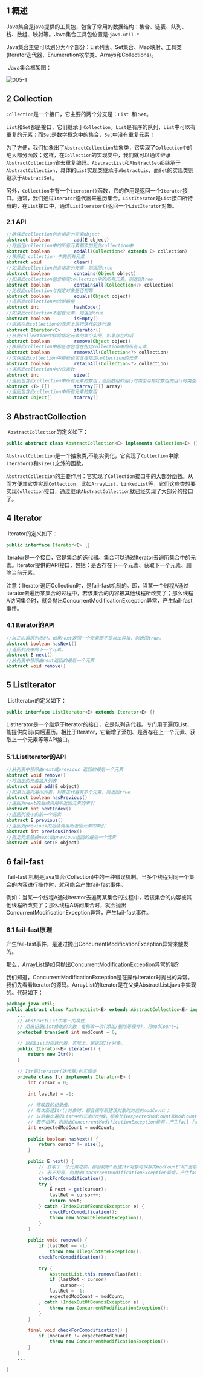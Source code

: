 ## 1 概述

​		Java集合是java提供的工具包，包含了常用的数据结构：集合、链表、队列、栈、数组、映射等。Java集合工具包位置是·`java.util.*`

​		Java集合主要可以划分为4个部分：List列表、Set集合、Map映射、工具类(Iterator迭代器、Enumeration枚举类、Arrays和Collections)。

​		Java集合框架图：

![005-1](F:\PersonalFolder\WorkFolder\GITBOOK仓库\StudyBook\javase\images\005-1.png)

## 2 Collection

​		`Collection`是一个接口，它主要的两个分支是：`List `和 `Set`。

​		`List`和`Set`都是接口，它们继承于`Collection`。`List`是有序的队列，`List`中可以有重复的元素；而`Set`是数学概念中的集合，`Set`中没有重复元素！

​		为了方便，我们抽象出了`AbstractCollection`抽象类，它实现了`Collection中`的绝大部分函数；这样，在`Collection`的实现类中，我们就可以通过继承`AbstractCollection`省去重复编码。`AbstractList`和`AbstractSet`都继承于`AbstractCollection`，具体的`List`实现类继承于`AbstractLis`，而`Set`的实现类则继承于`AbstractSet`。

​		另外，`Collection`中有一个`iterator()`函数，它的作用是返回一个`Iterator`接口。通常，我们通过`Iterator`迭代器来遍历集合。`ListIterator`是`List`接口所特有的，在`List`接口中，通过`ListIterator()`返回一个`ListIterator`对象。

### 2.1 API

```java
//确保此collection包含指定的元素object
abstract boolean         add(E object)	
//将指定collection中的所有元素都添加到此collection中
abstract boolean         addAll(Collection<? extends E> collection) 
//移除此 collection 中的所有元素
abstract void            clear()
//如果此collection包含指定的元素，则返回true
abstract boolean         contains(Object object)	
//如果此collection包含指定collection中的所有元素，则返回true
abstract boolean         containsAll(Collection<?> collection)	
//比较此collection与指定对象是否相等
abstract boolean         equals(Object object)	
//返回此collection的哈希码值
abstract int             hashCode()		
//如果此collection不包含元素，则返回true
abstract boolean         isEmpty()	
//返回在此collection的元素上进行迭代的迭代器
abstract Iterator<E>     iterator()	
//从此collection中移除指定元素的单个实例，如果存在的话
abstract boolean         remove(Object object)	
//移除此collection中那些也包含在指定collection中的所有元素
abstract boolean         removeAll(Collection<?> collection)
//仅保留此collection中那些也包含在指定collection的元素
abstract boolean         retainAll(Collection<?> collection)
//返回此collection中的元素数
abstract int             size()		
//返回包含此collection中所有元素的数组；返回数组的运行时类型与指定数组的运行时类型相同
abstract <T> T[]         toArray(T[] array)	
//返回包含此collection中所有元素的数组
abstract Object[]        toArray()	
```



## 3 AbstractCollection

​		`AbstractCollection`的定义如下：

```java
public abstract class AbstractCollection<E> implements Collection<E> {}
```

​		`AbstractCollection`是一个抽象类,不能实例化，它实现了`Collection`中除`iterator()`和`size()`之外的函数。

​		`AbstractCollection`的主要作用：它实现了`Collection`接口中的大部分函数。从而方便其它类实现`Collection`，比如`ArrayList`、`LinkedList`等，它们这些类想要实现`Collection`接口，通过继承`AbstractCollection`就已经实现了大部分的接口了。

## 4 Iterator

​		Iterator的定义如下：

```java
public interface Iterator<E> {}
```

​		Iterator是一个接口，它是集合的迭代器。集合可以通过Iterator去遍历集合中的元素。Iterator提供的API接口，包括：是否存在下一个元素、获取下一个元素、删除当前元素。

​		注意：Iterator遍历Collection时，是fail-fast机制的。即，当某一个线程A通过iterator去遍历某集合的过程中，若该集合的内容被其他线程所改变了；那么线程A访问集合时，就会抛出ConcurrentModificationException异常，产生fail-fast事件。

### 4.1 Iterator的API

```java
//以正向遍历列表时，如果next返回一个元素而不是抛出异常，则返回true。
abstract boolean hasNext()
//返回列表中的下一个元素。
abstract E next()
//从列表中移除由next返回的最后一个元素
abstract void remove()
```

## 5 ListIterator
​		ListIterator的定义如下：

```java
public interface ListIterator<E> extends Iterator<E> {}
```

​		ListIterator是一个继承于Iterator的接口，它是队列迭代器。专门用于遍历List，能提供向前/向后遍历。相比于Iterator，它新增了添加、是否存在上一个元素、获取上一个元素等等API接口。

### 5.1.ListIterator的API

```java
//从列表中移除由next或previous 返回的最后一个元素		
abstract void remove()
//将指定的元素插入列表
abstract void add(E object)
//如果以逆向遍历列表，列表迭代器有多个元素，则返回true
abstract boolean hasPrevious()	
//返回对next的后续调用所返回元素的索引
abstract int nextIndex()
//返回列表中的前一个元素
abstract E previous()
//返回对previous的后续调用所返回元素的索引
abstract int previousIndex()	
//指定元素替换next或previous返回的最后一个元素
abstract void set(E object)	
```

## 6 fail-fast

​		fail-fast 机制是java集合(Collection)中的一种错误机制。当多个线程对同一个集合的内容进行操作时，就可能会产生fail-fast事件。

​		例如：当某一个线程A通过iterator去遍历某集合的过程中，若该集合的内容被其他线程所改变了；那么线程A访问集合时，就会抛出ConcurrentModificationException异常，产生fail-fast事件。

### 6.1 fail-fast原理

​		产生fail-fast事件，是通过抛出ConcurrentModificationException异常来触发的。

​		那么，ArrayList是如何抛出ConcurrentModificationException异常的呢?

​		我们知道，ConcurrentModificationException是在操作Iterator时抛出的异常。我们先看看Iterator的源码。ArrayList的Iterator是在父类AbstractList.java中实现的。代码如下：

```java
package java.util;
public abstract class AbstractList<E> extends AbstractCollection<E> implements List<E> {
    ...
    // AbstractList中唯一的属性
    // 用来记录List修改的次数：每修改一次(添加/删除等操作)，将modCount+1
    protected transient int modCount = 0;

    // 返回List对应迭代器。实际上，是返回Itr对象。
    public Iterator<E> iterator() {
        return new Itr();
    }
    
    // Itr是Iterator(迭代器)的实现类
    private class Itr implements Iterator<E> {
        int cursor = 0;
    
        int lastRet = -1;
    
        // 修改数的记录值。
        // 每次新建Itr()对象时，都会保存新建该对象时对应的modCount；
        // 以后每次遍历List中的元素的时候，都会比较expectedModCount和modCount是否相等；
        // 若不相等，则抛出ConcurrentModificationException异常，产生fail-fast事件。
        int expectedModCount = modCount;
    
        public boolean hasNext() {
            return cursor != size();
        }
    
        public E next() {
            // 获取下一个元素之前，都会判断“新建Itr对象时保存的modCount”和“当前的modCount”是否相等；
            // 若不相等，则抛出ConcurrentModificationException异常，产生fail-fast事件。
            checkForComodification();
            try {
                E next = get(cursor);
                lastRet = cursor++;
                return next;
            } catch (IndexOutOfBoundsException e) {
                checkForComodification();
                throw new NoSuchElementException();
            }
        }
    
        public void remove() {
            if (lastRet == -1)
                throw new IllegalStateException();
            checkForComodification();
    
            try {
                AbstractList.this.remove(lastRet);
                if (lastRet < cursor)
                    cursor--;
                lastRet = -1;
                expectedModCount = modCount;
            } catch (IndexOutOfBoundsException e) {
                throw new ConcurrentModificationException();
            }
        }
    
        final void checkForComodification() {
            if (modCount != expectedModCount)
                throw new ConcurrentModificationException();
        }
    }
    ...

}
```





